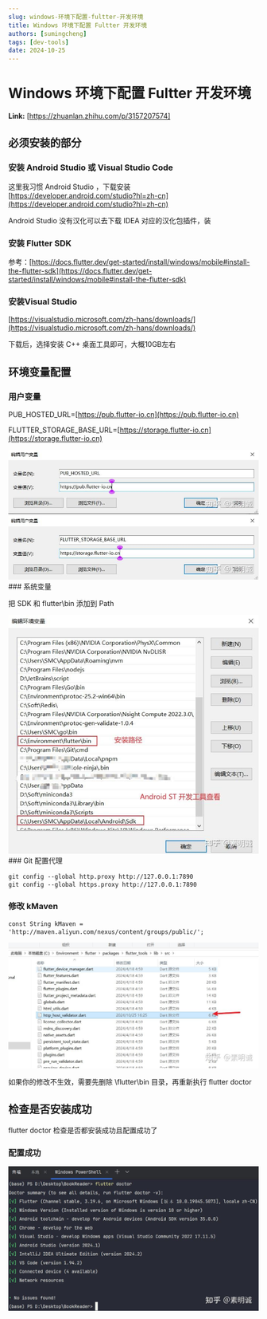 ```yaml
---
slug: windows-环境下配置-fultter-开发环境
title: Windows 环境下配置 Fultter 开发环境
authors: [sumingcheng]
tags: [dev-tools]
date: 2024-10-25
---
```


# Windows 环境下配置 Fultter 开发环境



 **Link:** [https://zhuanlan.zhihu.com/p/3157207574]

## 必须安装的部分  
### 安装 Android Studio 或 Visual Studio Code  

这里我习惯 Android Studio ，下载安装 [https://developer.android.com/studio?hl=zh-cn](https://developer.android.com/studio?hl=zh-cn)

Android Studio 没有汉化可以去下载 IDEA 对应的汉化包插件，装

### 安装 Flutter SDK  

参考：[https://docs.flutter.dev/get-started/install/windows/mobile#install-the-flutter-sdk](https://docs.flutter.dev/get-started/install/windows/mobile#install-the-flutter-sdk)

### 安装Visual Studio  

[https://visualstudio.microsoft.com/zh-hans/downloads/](https://visualstudio.microsoft.com/zh-hans/downloads/)

下载后，选择安装 C++ 桌面工具即可，大概10GB左右

## 环境变量配置  
### 用户变量  

PUB\_HOSTED\_URL=[https://pub.flutter-io.cn](https://pub.flutter-io.cn)

FLUTTER\_STORAGE\_BASE\_URL=[https://storage.flutter-io.cn](https://storage.flutter-io.cn)

![e0080eba06e3a2b644da59a04665b1ae](../image/e0080eba06e3a2b644da59a04665b1ae.jpg)![a529df15c7e845f4d40bc1ba0264ed5b](../image/a529df15c7e845f4d40bc1ba0264ed5b.jpg)### 系统变量  

把 SDK 和 flutter\bin 添加到 Path

![0762778870ef5a2a9cfaab0b6079594b](../image/0762778870ef5a2a9cfaab0b6079594b.jpg)### Git 配置代理  
```
git config --global http.proxy http://127.0.0.1:7890
git config --global https.proxy http://127.0.0.1:7890
```
### 修改 kMaven  
```
const String kMaven = 'http://maven.aliyun.com/nexus/content/groups/public/';
```
![8e54c4ed148220c07a3e44bc5970b06e](../image/8e54c4ed148220c07a3e44bc5970b06e.jpg)

如果你的修改不生效，需要先删除 \flutter\bin 目录，再重新执行 flutter doctor

## 检查是否安装成功  

flutter doctor 检查是否都安装成功且配置成功了

### 配置成功  
![021955f65a1ec672efb2513daa3052f4](../image/021955f65a1ec672efb2513daa3052f4.jpg)